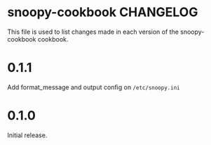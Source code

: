 # snoopy-cookbook CHANGELOG

This file is used to list changes made in each version of the snoopy-cookbook cookbook.

# 0.1.1

Add format_message and output config on `/etc/snoopy.ini`

# 0.1.0

Initial release.
